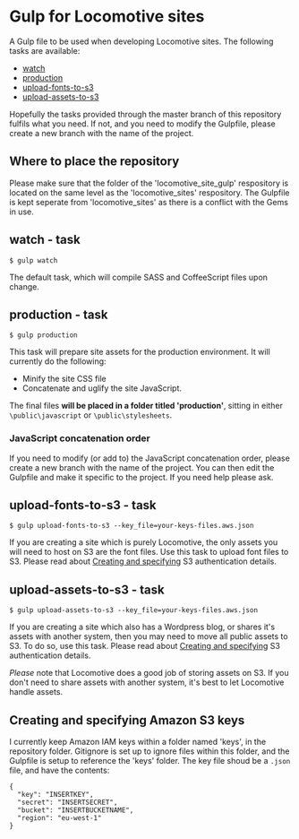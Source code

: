 # Gulp for Locomotive sites

A Gulp file to be used when developing Locomotive sites.  The following tasks are available:

* [watch](#watch---task)
* [production](#production---task)
* [upload-fonts-to-s3](#upload-fonts-to-s3---task)
* [upload-assets-to-s3](#upload-assets-to-s3---task)

Hopefully the tasks provided through the master branch of this repository fulfils what you need.  If not, and you need to modify the Gulpfile, please create a new branch with the name of the project.

## Where to place the repository

Please make sure that the folder of the 'locomotive_site_gulp' respository is located on the same level as the 'locomotive_sites' respository.  The Gulpfile is kept seperate from 'locomotive_sites' as there is a conflict with the Gems in use.

## watch - task

`$ gulp watch`

The default task, which will compile SASS and CoffeeScript files upon change.

## production - task

`$ gulp production`

This task will prepare site assets for the production environment.  It will currently do the following:

* Minify the site CSS file
* Concatenate and uglify the site JavaScript.

The final files **will be placed in a folder titled 'production'**, sitting in either `\public\javascript` or `\public\stylesheets`.

### JavaScript concatenation order

If you need to modify (or add to) the JavaScript concatenation order, please create a new branch with the name of the project.  You can then edit the Gulpfile and make it specific to the project.  If you need help please ask.

## upload-fonts-to-s3 - task

`$ gulp upload-fonts-to-s3 --key_file=your-keys-files.aws.json`

If you are creating a site which is purely Locomotive, the only assets you will need to host on S3 are the font files.  Use this task to upload font files to S3.  Please read about [Creating and specifying](#creating-and-specifying-amazon-s3-keys) S3 authentication details.

## upload-assets-to-s3 - task

`$ gulp upload-assets-to-s3 --key_file=your-keys-files.aws.json`

If you are creating a site which also has a Wordpress blog, or shares it's assets with another system, then you may need to move all public assets to S3.  To do so, use this task.  Please read about [Creating and specifying](#creating-and-specifying-amazon-s3-keys) S3 authentication details.

_Please_ note that Locomotive does a good job of storing assets on S3.  If you don't need to share assets with another system, it's best to let Locomotive handle assets.

## Creating and specifying Amazon S3 keys

I currently keep Amazon IAM keys within a folder named 'keys', in the repository folder.  Gitignore is set up to ignore files within this folder, and the Gulpfile is setup to reference the 'keys' folder.  The key file shoud be a `.json` file, and have the contents:

```
{
  "key": "INSERTKEY",
  "secret": "INSERTSECRET",
  "bucket": "INSERTBUCKETNAME",
  "region": "eu-west-1"
}
```
